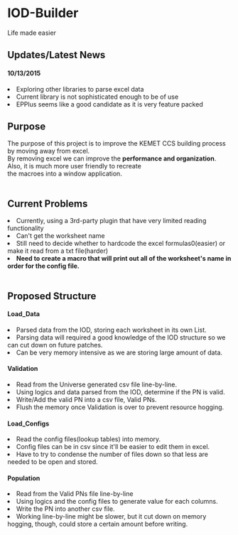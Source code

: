 # IOD-Builder
Life made easier

<h2>Updates/Latest News</h2>
<h4>10/13/2015</h4>
<ui>
<li>Exploring other libraries to parse excel data</li>
<li>Current library is not sophisticated enough to be of use</li>
<li>EPPlus seems like a good candidate as it is very feature packed</li>
</ui>

<h2>Purpose</h2>
The purpose of this project is to improve the KEMET CCS building process by moving away from excel.<br/>
By removing excel we can improve the <b>performance and organization</b>. Also, it is much more user friendly to recreate <br/>
the macroes into a window application.<br/>
<br/>
<h2>Current Problems</h2>
<ui>
<li>Currently, using a 3rd-party plugin that have very limited reading functionality
<li>Can't get the worksheet name</li>
<li>Still need to decide whether to hardcode the excel formulas0(easier) or make it read from a txt file(harder)</li>
<li><b>Need to create a macro that will print out all of the worksheet's name in order for the config file.</b></li>
</ui>
<br/>
<h2>Proposed Structure</h2>

<h4>Load_Data</h4>
<li>Parsed data from the IOD, storing each worksheet in its own List.</li>
<li>Parsing data will required a good knowledge of the IOD structure so we can cut down on future patches.</li>
<li>Can be very memory intensive as we are storing large amount of data.</li>

<h4>Validation</h4>
<li>Read from the Universe generated csv file line-by-line.</li>
<li>Using logics and data parsed from the IOD, determine if the PN is valid.</li>
<li>Write/Add the valid PN into a csv file, Valid PNs.</li>
<li>Flush the memory once Validation is over to prevent resource hogging.</li>

<h4>Load_Configs</h4>
<li>Read the config files(lookup tables) into memory.</li>
<li>Config files can be in csv since it'll be easier to edit them in excel.</li>
<li>Have to try to condense the number of files down so that less are needed to be open and stored.</li>

<h4>Population</h4>
<li>Read from the Valid PNs file line-by-line</li>
<li>Using logics and the config files to generate value for each columns.</li>
<li>Write the PN into another csv file.</li>
<li>Working line-by-line might be slower, but it cut down on memory hogging, though, could store a certain amount before writing.</li>
